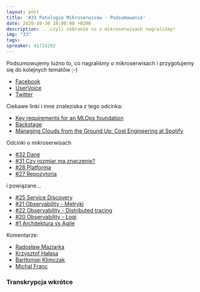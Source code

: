 ```yaml
---
layout: post
title: '#33 Patologie Mikroserwisów - Podsumowanie'
date: 2020-10-30 10:00:00 +0200
description: ...czyli zebranie co o mikroserwisach nagraliśmy!
img: "33"
tags:
spreaker: 41714292
---
```

Podsumowujemy luźno to, co nagraliśmy o mikroserwisach i przygotujemy się do kolejnych tematów ;-)

- [Facebook](https://www.facebook.com/patoarchitekci/)
- [UserVoice](https://github.com/patoarchitekci/uservoice/issues)
- [Twitter](https://twitter.com/patoarchitekci)

Ciekawe linki i inne znaleziska z tego odcinka:

- [Key requirements for an MLOps foundation](https://cloud.google.com/blog/products/ai-machine-learning/key-requirements-for-an-mlops-foundation)
- [Backstage](https://backstage.io/)
- [Managing Clouds from the Ground Up: Cost Engineering at Spotify](https://engineering.atspotify.com/2020/09/29/managing-clouds-from-the-ground-up-cost-engineering-at-spotify/)

Odcinki o mikroserwisach

- [#32 Dane](/32)
- [#31 Czy rozmiar ma znaczenie?](/31)
- [#28 Platforma](/28)
- [#27 Repozytoria](/27)

i powiązane...

- [#25 Service Discovery](/25)
- [#21 Observability - Metryki](/21)
- [#22 Observability - Distributed tracing](/22)
- [#20 Observability - Logi](/20)
- [#1 Architektura vs Agile](/1)


Komentarze:

- [Radosław Maziarka](https://github.com/patoarchitekci/uservoice/issues/18#issuecomment-696702439)
- [Krzysztof Hałasa](https://www.linkedin.com/feed/update/urn:li:activity:6714112024453931008?commentUrn=urn%3Ali%3Acomment%3A%28activity%3A6714112024453931008%2C6714246441159675904%29)
- [Bartłomiej Klimczak](https://github.com/patoarchitekci/uservoice/issues/18#issuecomment-624008336)
- [Michal Franc](https://www.linkedin.com/feed/update/urn:li:activity:6714112024453931008?commentUrn=urn%3Ali%3Acomment%3A%28activity%3A6714112024453931008%2C6714115665848016896%29)

### Transkrypcja wkrótce
